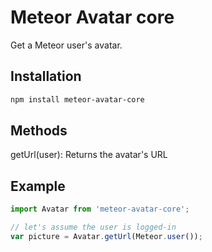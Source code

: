 Meteor Avatar core
==================

Get a Meteor user's avatar.

Installation  
------------

``` sh
npm install meteor-avatar-core
```

Methods
-------

getUrl(user): Returns the avatar's URL

Example
-------  

``` javascript
import Avatar from 'meteor-avatar-core';

// let's assume the user is logged-in
var picture = Avatar.getUrl(Meteor.user());
```
